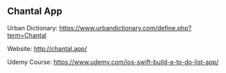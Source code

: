 ## Chantal App

Urban Dictionary: https://www.urbandictionary.com/define.php?term=Chantal

Website: http://chantal.app/

Udemy Course: https://www.udemy.com/ios-swift-build-a-to-do-list-app/

